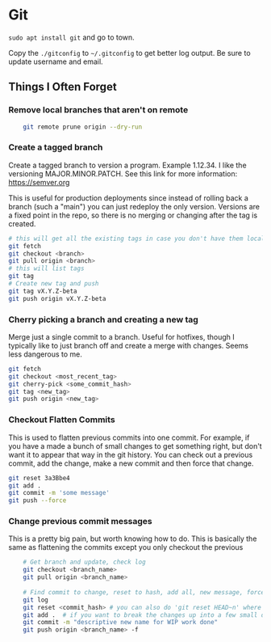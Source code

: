 # Git

`sudo apt install git` and go to town.


Copy the `./gitconfig` to `~/.gitconfig` to get better log output. Be sure to update username and email.


## Things I Often Forget

### Remove local branches that aren't on remote

```bash
    git remote prune origin --dry-run
```
### Create a tagged branch

Create a tagged branch to version a program. Example 1.12.34. I like the versioning MAJOR.MINOR.PATCH. See this link
for more information: https://semver.org

This is useful for production deployments since instead of rolling back a branch (such a "main") you can just redeploy
the only version. Versions are a fixed point in the repo, so there is no merging or changing after the tag is created.

```bash
# this will get all the existing tags in case you don't have them locally
git fetch 
git checkout <branch>
git pull origin <branch>
# this will list tags 
git tag
# Create new tag and push
git tag vX.Y.Z-beta
git push origin vX.Y.Z-beta
```

### Cherry picking a branch and creating a new tag

Merge just a single commit to a branch. Useful for hotfixes, though I typically like to just branch off and create a
merge with changes. Seems less dangerous to me. 

```bash
git fetch
git checkout <most_recent_tag>
git cherry-pick <some_commit_hash>
git tag <new_tag>
git push origin <new_tag>
```


### Checkout Flatten Commits

This is used to flatten previous commits into one commit. For example, if you have a made a bunch of small changes to
get something right, but don't want it to appear that way in the git history. You can check out a previous commit, add
the change, make a new commit and then force that change.

```bash
git reset 3a3Bbe4
git add .
git commit -m 'some message'
git push --force
```

### Change previous commit messages

This is a pretty big pain, but worth knowing how to do. This is basically the same as flattening the commits except you
only checkout the previous

```bash
    # Get branch and update, check log
    git checkout <branch_name>
    git pull origin <branch_name>
    
    # Find commit to change, reset to hash, add all, new message, force push
    git log
    git reset <commit_hash> # you can also do 'git reset HEAD~n' where n is the number of commit messages you want to undo from the branch tip
    git add .  # if you want to break the changes up into a few small detailed commits you'll need to add the files one by one (you can use something like tig to do line by line adds)
    git commit -m "descriptive new name for WIP work done"
    git push origin <branch_name> -f
```

